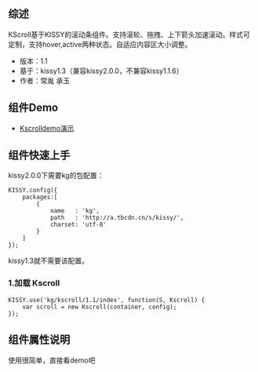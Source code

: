 ## 综述

KScroll基于KISSY的滚动条组件。支持滚轮、拖拽、上下箭头加速滚动。样式可定制，支持hover,active两种状态。自适应内容区大小调整。

* 版本：1.1
* 基于：kissy1.3（兼容kissy2.0.0，不兼容kissy1.1.6）
* 作者：常胤 承玉

## 组件Demo

* [Kscrolldemo演示](../demo/index.html)


## 组件快速上手

kissy2.0.0下需要kg的包配置：

```
KISSY.config({
    packages:[
        {
            name   : 'kg',
            path   : 'http://a.tbcdn.cn/s/kissy/',
            charset: 'utf-8'
        }
    ]
});
```

kissy1.3就不需要该配置。

### 1.加载 Kscroll

```
KISSY.use('kg/kscroll/1.1/index', function(S, Kscroll) {
    var scroll = new Kscroll(container, config);
});
```



## 组件属性说明

使用很简单，直接看demo吧
